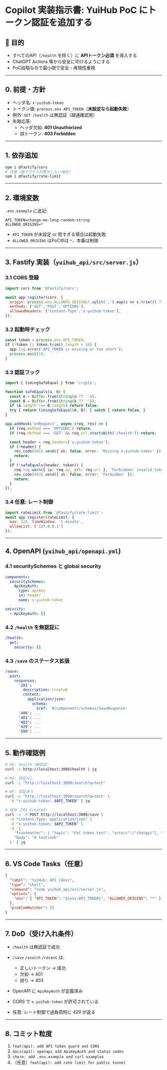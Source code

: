 # Copilot 実装指示書: YuiHub PoC にトークン認証を追加する

## 🎯 目的
- すべてのAPI（`/health` を除く）に **APIトークン必須** を導入する
- ChatGPT Actions 等から安全に叩けるようにする
- PoC段階なので最小限で安全・再現性重視

---

## 0. 前提・方針
- ヘッダ名: `x-yuihub-token`
- トークン値: `process.env.API_TOKEN`（**未設定なら起動失敗**）
- 例外: `GET /health` は無認証（疎通確認用）
- 失敗応答:
  - ヘッダ欠如: **401 Unauthorized**
  - 誤トークン: **403 Forbidden**

---

## 1. 依存追加
```bash
npm i @fastify/cors
# 任意（雑アクセス対策をしたい場合）
npm i @fastify/rate-limit
````

---

## 2. 環境変数

`.env.example` に追記:

```
API_TOKEN=change-me-long-random-string
ALLOWED_ORIGINS=*
```

* `API_TOKEN` が未設定 or 短すぎる場合は起動失敗
* `ALLOWED_ORIGINS` はPoC中は `*`、本番は制限

---

## 3. Fastify 実装（`yuihub_api/src/server.js`）

### 3.1 CORS 登録

```js
import cors from '@fastify/cors';

await app.register(cors, {
  origin: process.env.ALLOWED_ORIGINS?.split(',').map(s => s.trim()) ?? ['*'],
  methods: ['GET','POST','OPTIONS'],
  allowedHeaders: ['Content-Type','x-yuihub-token'],
});
```

### 3.2 起動時チェック

```js
const token = process.env.API_TOKEN;
if (!token || token.trim().length < 16) {
  app.log.error('API_TOKEN is missing or too short');
  process.exit(1);
}
```

### 3.3 認証フック

```js
import { timingSafeEqual } from 'crypto';

function safeEquals(a, b) {
  const A = Buffer.from(String(a ?? ''));
  const B = Buffer.from(String(b ?? ''));
  if (A.length !== B.length) return false;
  try { return timingSafeEqual(A, B); } catch { return false; }
}

app.addHook('onRequest', async (req, res) => {
  if (req.method === 'OPTIONS') return;
  if (req.method === 'GET' && req.url.startsWith('/health')) return;

  const header = req.headers['x-yuihub-token'];
  if (!header) {
    res.code(401).send({ ok: false, error: 'Missing x-yuihub-token' });
    return;
  }
  if (!safeEquals(header, token)) {
    req.log.warn({ ip: req.ip, url: req.url }, 'Forbidden: invalid token');
    res.code(403).send({ ok: false, error: 'Forbidden' });
    return;
  }
});
```

### 3.4 任意: レート制御

```js
import rateLimit from '@fastify/rate-limit';
await app.register(rateLimit, {
  max: 120, timeWindow: '1 minute',
  allowList: ['127.0.0.1']
});
```

---

## 4. OpenAPI (`yuihub_api/openapi.yml`)

### 4.1 securitySchemes と global security

```yaml
components:
  securitySchemes:
    ApiKeyAuth:
      type: apiKey
      in: header
      name: x-yuihub-token

security:
  - ApiKeyAuth: []
```

### 4.2 `/health` を無認証に

```yaml
/health:
  get:
    security: []
```

### 4.3 `/save` のステータス拡張

```yaml
/save:
  post:
    responses:
      '201':
        description: Created
        content:
          application/json:
            schema:
              $ref: '#/components/schemas/SaveResponse'
      '400': ...
      '401': ...
      '403': ...
      '429': ...
      '500': ...
```

---

## 5. 動作確認例

```bash
# OK: health（無認証）
curl -s http://localhost:3000/health | jq

# NG: 認証なし
curl -i "http://localhost:3000/search?q=test"

# OK: 認証あり
curl -s "http://localhost:3000/search?q=test" \
  -H "x-yuihub-token: $API_TOKEN" | jq

# 保存（201 Created）
curl -s -X POST http://localhost:3000/save \
  -H "Content-Type: application/json" \
  -H "x-yuihub-token: $API_TOKEN" \
  -d '{
    "frontmatter": { "topic": "PoC token test", "actors":["chatgpt"], "tags":["poc"] },
    "body": "# test\nok"
  }' | jq
```

---

## 6. VS Code Tasks（任意）

```json
{
  "label": "YuiHub: API (dev)",
  "type": "shell",
  "command": "node yuihub_api/src/server.js",
  "options": {
    "env": { "API_TOKEN": "${env:API_TOKEN}", "ALLOWED_ORIGINS": "*" }
  },
  "problemMatcher": []
}
```

---

## 7. DoD（受け入れ条件）

* `/health` は無認証で成功
* `/save` `/search` `/recent` は:

  * 正しいトークン → 成功
  * 欠如 → 401
  * 誤り → 403
* OpenAPI に `ApiKeyAuth` が定義済み
* CORS で `x-yuihub-token` が許可されている
* 任意: レート制御で過負荷時に 429 が返る

---

## 8. コミット粒度

1. `feat(api): add API token guard and CORS`
2. `docs(api): openapi add ApiKeyAuth and status codes`
3. `chore: add .env.example and curl examples`
4. （任意）`feat(api): add rate limit for public tunnel`

```
